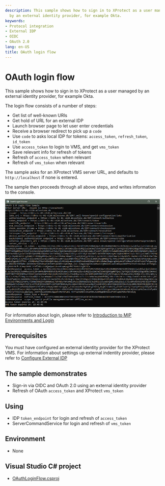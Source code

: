 ```yaml
---
description: This sample shows how to sign in to XProtect as a user managed
  by an external identity provider, for example Okta.
keywords:
- Protocol integration
- External IDP
- OIDC
- OAuth 2.0
lang: en-US
title: OAuth login flow
---
```


# OAuth login flow

This sample shows how to sign in to XProtect as a user managed by an external
identity provider, for example Okta.

The login flow consists of a number of steps:

- Get list of well-known URIs
- Get hold of URL for an external IDP
- Launch browser page to let user enter credentials
- Receive a browser redirect to pick up a `code`
- Use `code` to asks local IDP for tokens: `access_token`, `refresh_token`, `id_token`
- Use `access_token` to login to VMS, and get `vms_token`
- Save relevant info for refresh of tokens
- Refresh of `access_token` when relevant
- Refresh of `vms_token` when relevant

The sample asks for an XProtect VMS server URL, and defaults to `http://localhost` if none is entered.

The sample then proceeds through all above steps, and writes information to the console.

![OAuth login flow](OauthLoginFlow.png)

For information about login, please refer to <a href="https://doc.developer.milestonesys.com/html/index.html?base=gettingstarted/intro_environments_login.html&tree=tree_4.html" target="_top">Introduction to MIP Environments and Login</a>

## Prerequisites

You must have configured an external identity provider for the XProtect VMS. For information about settings up external indentity provider, please refer to [Configure External IDP](https://doc.milestonesys.com/latest/en-US/standard_features/sf_mc/sf_mcnodes/sf_6security/mc_addandconfigureexternalidp.htm)

## The sample demonstrates

- Sign-in via OIDC and OAuth 2.0 using an external identity provider
- Refresh of OAuth `access_token` and XProtect `vms_token`

## Using

- IDP `token_endpoint` for login and refresh of `access_token`
- ServerCommandService for login and refresh of `vms_token`

## Environment

- None

## Visual Studio C\# project

- [OAuthLoginFlow.csproj](javascript:clone('https://github.com/milestonesys/mipsdk-samples-protocol','src/ProtocolSamples.sln');)
